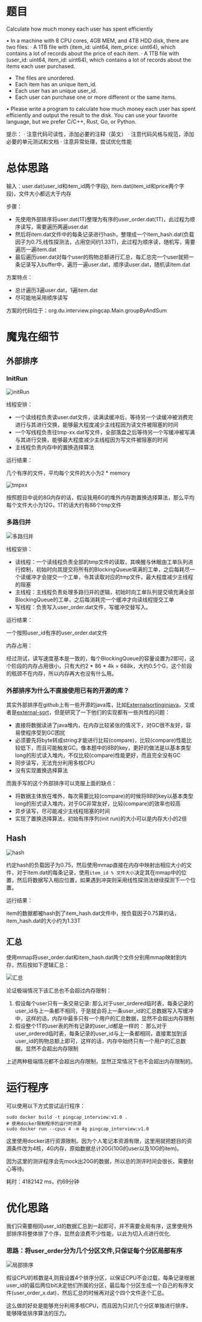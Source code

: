 



# 题目



Calculate how much money each user has spent efficiently

• In a machine with 8 CPU cores, 4GB MEM, and 4TB HDD disk, there are two files:
 · A 1TB file with (item_id: uint64, item_price: uint64), which contains a lot of records about the price of each item.
 · A 1TB file with (user_id: uint64, item_id: uint64), which contains a lot of records about the items each user purchased.

- The files are unordered.
- Each item has an unique item_id.
- Each user has an unique user_id.
- Each user can purchase one or more different or the same items.

• Please write a program to calculate how much money each user has spent efficiently and output the result to the disk.
You can use your favorite language, but we prefer C/C++, Rust, Go, or Python.

提示：
· 注意代码可读性，添加必要的注释（英文）
· 注意代码风格与规范，添加必要的单元测试和文档
· 注意异常处理，尝试优化性能



# 总体思路



输入：user.dat(user_id和item_id两个字段), item.dat(item_id和price两个字段)，文件大小都远大于内存



步骤：

- 先使用外部排序将user.dat(1T)整理为有序的user_order.dat(1T)，此过程为顺序读写，需要遍历两遍user.dat
- 然后将item.dat文件中的每条记录进行hash，整理成一个item_hash.dat(负载因子为0.75,线性探测法，占用空间约1.33T)，此过程为顺序读，随机写，需要遍历一遍item.dat
- 最后遍历user.dat对每个user的购物总额进行汇总，每汇总完一个user就把一条记录写入buffer中，遍历一遍user.dat，顺序读user.dat，随机读item.dat



方案特点：

- 总计遍历3遍user.dat，1遍item.dat
- 尽可能地采用顺序读写

方案的代码位于：org.du.interview.pingcap.Main.groupByAndSum

# 魔鬼在细节



## 外部排序



### InitRun



![initRun](img/initrun.png)



线程安排：

- 一个读线程负责读user.dat文件，读满读缓冲后，等待另一个读缓冲被消费完进行与其进行交换，能够最大程度减少主线程因为读文件被阻塞的时间
- 一个写线程负责往tmp-xx.dat写文件，全部落盘之后等待另一个写缓冲被写满与其进行交换，能够最大程度减少主线程因为写文件被阻塞的时间
- 主线程负责内存中的置换选择算法



运行结果：



几个有序的文件，平均每个文件的大小为2 * memory



![tmpxx](img/tmp-xx.png)

按照题目中说的8G内存的话，假设我用6G的堆外内存跑置换选择算法，那么平均每个文件大小为12G，1T的话大约有86个tmp文件



### 多路归并



![多路归并](img/多路归并.png)



线程安排：

- 读线程：一个读线程负责全部的tmp文件的读取，其唤醒与休眠由工单队列进行控制，初始时向其提交将所有的BlockingQueue填满的工单，之后每耗尽一个读缓冲才会提交一个工单，令其读取对应的tmp文件，最大程度减少主线程的阻塞
- 主线程：主线程负责处理多路归并的逻辑，初始时向工单队列提交填充满全部BlockingQueue的工单，之后每消耗完一个缓冲才向读线程提交工单
- 写线程：负责写入user_order.dat文件，写缓冲交替写入。



运行结果：

一个按照user_id有序的user_order.dat文件



内存占用：

经过测试，读写速度基本是一致的，每个BlockingQueue的容量设置为2即可，这个阶段的内存占用很小，只有大约2 * 86 * 4k = 688k，大约0.5个G，这个阶段的瓶颈不在内存，所以内存再大也没有什么用。





### 外部排序为什么不直接使用已有的开源的库？



其实外部排序在github上有一些开源的java库，比如[Externalsortinginjava](https://github.com/lemire/externalsortinginjava)，又或者是[external-sort](https://github.com/htyleo/external-sort)，但是研究了一下他们的实现都有一些共性的问题：



- 直接将数据读进了java堆内，在内存比较紧张的情况下，对GC很不友好，容易使程序受到GC困扰
- 必须要先将byte转成string才能进行比较(compare)，比较(compare)性能比较低下，而且可能触发GC。像本题中的8B的key，更好的做法是以基本类型long的形式读入堆内，不仅比较(compare)性能更好，而且完全没有GC
- 同步读写，无法充分利用多核CPU
- 没有实现置换选择算法



而我手写的这个外部排序可以克服上面的缺点：



- 将数据主体放在堆外，每次需要比较(compare)的时候将8B的key以基本类型long的形式读入堆内，对于GC非常友好，比较(compare)的效率也较高
- 异步读写，尽可能减少主线程阻塞的时间
- 实现了置换选择算法，初始有序序列(init run)的大小可以是内存大小的2倍





## Hash



![hash](img/hash.png)



约定hash的负载因子为0.75，然后使用mmap直接在内存中映射出相应大小的文件，对于item.dat的每条记录，使用`item_id % 文件大小`决定其在mmap中的位置，然后将数据写入相应位置，如果遇到冲突则采用线性探测法继续探测下一个位置。



运行结果：

item的数据都被hash到了item_hash.dat文件中，按负载因子0.75算的话，item_hash.dat的大小约为1.33T



## 汇总



使用mmap将user_order.dat和item_hash.dat两个文件分别用mmap映射到内存，然后按如下逻辑汇总：



![汇总](img/汇总.png)





论证极端情况下该汇总也不会超过内存限制：

1. 假设每个user只有一条交易记录: 那么对于user_ordered临时表，每条记录的user_id与上一条都不相同，于是就会将上一条user_id的汇总数据写入写缓冲中，这样的话，内存中最多只有一个用户的汇总数据，显然不会超出内存限制
2. 假设整个1T的user表的所有记录的user_id都是一样的： 那么对于user_ordered临时表，每条记录的user_id与上一条都相同，直接累加到该user_id的购物总额上即可，这样的话，内存中始终只有一个用户的汇总数据，显然不会超出内存限制



上述两种极端情况都不会超出内存限制，显然正常情况下也不会超出内存限制的。



# 运行程序



可以使用以下方式尝试运行程序：

```shell
sudo docker build -t pingcap_interview:v1.0 .
# 使用docker限制程序的运行时资源
sudo docker run --cpus 4 -m 4g pingcap_interview:v1.0 
```



这里使用docker进行资源限制。因为个人笔记本资源有限，这里用就把题目的资源条件改为4核，4G内存，原始数据总计20G(10G的user以及10G的item)。



因为这里的测评程序会先mock出20G的数据，所以总的测评时间会很长，需要耐心等待。



耗时：4182142 ms，约69分钟



# 优化思路



我们只需要相同user_id的数据汇总到一起即可，并不需要全局有序，这里使用外部排序将整体排了个序，显然会浪费不少性能，以此为切入点进行优化.



### 思路：将user_order分为几个分区文件,只保证每个分区局部有序



![局部排序](img/局部排序.png)



假设CPU的核数是4,则我设置4个排序分区，以保证CPU不会过载，每条记录根据user_id的最后两位bit决定他们所属的分区，最后每个分区生成一个自己的有序文件(user_order_x.dat)，然后汇总的时候再对这个四个文件逐个汇总。



这么做的好处是能够充分利用多核CPU，而且因为只对几个分区单独进行排序，能够降低排序算法的压力。


